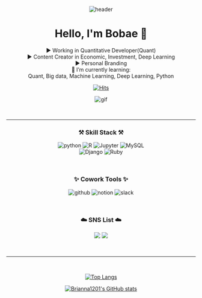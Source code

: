<div align="center">

![header](https://capsule-render.vercel.app/api?type=waving&color=timeGradient&height=300&section=header&text=welcome&fontSize=90&desc=Bobae's%20GitHub%20Profile&descAlignY=65)

# Hello, I'm Bobae 👋
▶ Working in Quantitative Developer(Quant) <br>
▶ Content Creator in Economic, Investment, Deep Learning <br>
▶ Personal Branding <br>
🌱 I’m currently learning:<br>
Quant, Big data, Machine Learning, Deep Learning, Python

[![Hits](https://hits.seeyoufarm.com/api/count/incr/badge.svg?url=https%3A%2F%2Fgithub.com%2Fbrianna1201%2Fhit-counter&count_bg=%23E1DCD9&title_bg=%23555555&icon=&icon_color=%23E7E7E7&title=hits&edge_flat=false)](https://github.com/brianna1201)

![gif](http://file3.instiz.net/data/file3/2018/02/05/c/5/a/c5adcba1c6a2462eca8f31e670768b2e.gif)

<br>

---

### ⚒️ Skill Stack ⚒️
![python](https://img.shields.io/badge/Python-3766AB?style=flat-square&logo=Python&logoColor=white)  ![R](https://img.shields.io/badge/R-276DC3?style=flat-square&logo=R&logoColor=white)  ![Jupyter](https://img.shields.io/badge/Jupyter-F37626?style=flat-square&logo=Jupyter&logoColor=white)  ![MySQL](https://img.shields.io/badge/MySQL-4479A1?style=flat-square&logo=MySQL&logoColor=white)
<br>
![Django](https://img.shields.io/badge/Django-092E20?style=flat-square&logo=Django&logoColor=white)  ![Ruby](https://img.shields.io/badge/Ruby_on_Rails-CC342D?style=flat-square&logo=Ruby&logoColor=white)  

<br>

### ✨ Cowork Tools ✨
![github](https://img.shields.io/badge/GitHub-181717?style=flat-square&logo=GitHub&logoColor=white)  ![notion](https://img.shields.io/badge/Notion-181717?style=flat-square&logo=Notion&logoColor=white)  ![slack](https://img.shields.io/badge/Slack-4A154B?style=flat-square&logo=Slack&logoColor=white)

<br>

### ☁️ SNS List ☁️
<a href="https://www.instagram.com/byobyo_run/" target="_blank"><img src="https://img.shields.io/badge/Instagram-DD2A7B?style=flat-square&logo=Instagram&logoColor=white"/></a>
<a href="https://byobyomanager.com/" target="_blank"><img src="https://img.shields.io/badge/Tstory-E1DCD9?style=flat-square&logoColor=white"/></a>

<br>

---

<br>

[![Top Langs](https://github-readme-stats.vercel.app/api/top-langs/?username=brianna1201&layout=compact)](https://github.com/brianna1201/github-readme-stats)

[![Brianna1201's GitHub stats](https://github-readme-stats.vercel.app/api?username=brianna1201&theme=swift)](https://github.com/brianna1201/github-readme-stats)

</div>
